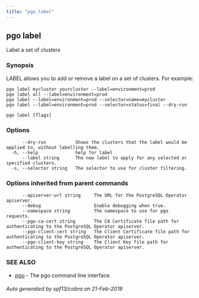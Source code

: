```yaml
---
title: "pgo_label"
---
```

## pgo label

Label a set of clusters

### Synopsis

LABEL allows you to add or remove a label on a set of clusters. For example:

	pgo label mycluster yourcluster --label=environment=prod
	pgo label all --label=environment=prod 
	pgo label --label=environment=prod --selector=name=mycluster
	pgo label --label=environment=prod --selector=status=final --dry-run

```
pgo label [flags]
```

### Options

```
      --dry-run           Shows the clusters that the label would be applied to, without labelling them.
  -h, --help              help for label
      --label string      The new label to apply for any selected or specified clusters.
  -s, --selector string   The selector to use for cluster filtering.
```

### Options inherited from parent commands

```
      --apiserver-url string     The URL for the PostgreSQL Operator apiserver.
      --debug                    Enable debugging when true.
      --namespace string         The namespace to use for pgo requests.
      --pgo-ca-cert string       The CA Certificate file path for authenticating to the PostgreSQL Operator apiserver.
      --pgo-client-cert string   The Client Certificate file path for authenticating to the PostgreSQL Operator apiserver.
      --pgo-client-key string    The Client Key file path for authenticating to the PostgreSQL Operator apiserver.
```

### SEE ALSO

* [pgo](/commands/pgo/)	 - The pgo command line interface.

###### Auto generated by spf13/cobra on 21-Feb-2019

